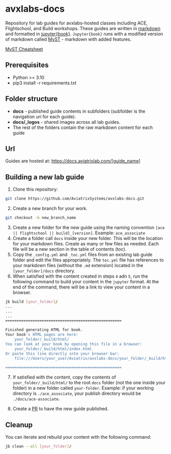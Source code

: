 # avxlabs-docs

Repository for lab guides for avxlabs-hosted classes including ACE, Flightschool, and Build workshops. These guides are written in [markdown](https://www.markdownguide.org/) and formatted in [jupyter{book}](https://jupyterbook.org/en/stable/intro.html). `Jupyter{book}` runs with a modified version of markdown called [MyST](https://jupyterbook.org/en/stable/content/myst.html) - markdown with added features.

[MyST Cheatsheet](https://jupyterbook.org/en/stable/reference/cheatsheet.html)

## Prerequisites

- Python >= 3.10
- pip3 install -r requirements.txt

## Folder structure

- **docs** - published guide contents in subfolders (subfolder is the navigation uri for each guide).
- **docs/_logos** - shared images across all lab guides.
- The rest of the folders contain the raw markdown content for each guide

## Url

Guides are hosted at: https://docs.aviatrixlab.com/[guide_name]

## Building a new lab guide

1. Clone this repository:

```bash
git clone https://github.com/AviatrixSystems/avxlabs-docs.git
```

2. Create a new branch for your work.

```bash
git checkout -b new_branch_name
```

3. Create a new folder for the new guide using the naming convention `[ace || flightschool || build]_[version]`. Example: `ace_associate`
4. Create a folder call `docs` inside your new folder. This will be the location for your markdown files. Create as many or few files as needed. Each file will be a new section in the table of contents (toc).
5. Copy the `_config.yml` and `_toc.yml` files from an existing lab guide folder and edit the files appropriately. The `toc.yml` file has references to your markdown files (without the `.md` extension) located in the `[your_folder]/docs` directory.
6. When satisfied with the content created in steps `4` adn `5`, run the following command to build your content in the `jupyter` format. At the end of the command, there will be a link to view your content in a browser.

```bash
jb build [your_folder]/
...
...
...
===================================================

Finished generating HTML for book.
Your book's HTML pages are here:
    your_folder/_build/html/
You can look at your book by opening this file in a browser:
    your_folder/_build/html/index.html
Or paste this line directly into your browser bar:
    file:///Users/your_user/Aviatrix/avxlabs-docs/your_folder/_build/html/index.html

===================================================
```

7. If satisfied with the content, copy the contents of `your_folder/_build/html/` to the root `docs` folder (not the one inside your folder) in a new folder called `your-folder`. Example: if your working directory is `./ace_associate`, your publish directory would be `./docs/ace-associate`.

8. Create a [PR](https://docs.github.com/en/pull-requests/collaborating-with-pull-requests/proposing-changes-to-your-work-with-pull-requests/creating-a-pull-request) to have the new guide published.

## Cleanup

You can iterate and rebuild your content with the following command:

```bash
jb clean --all [your_folder]/
```
